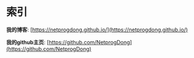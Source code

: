 # 索引

**我的博客**: [https://netprogdong.github.io/](https://netprogdong.github.io/)

**我的github主页**: [https://github.com/NetprogDong](https://github.com/NetprogDong)


